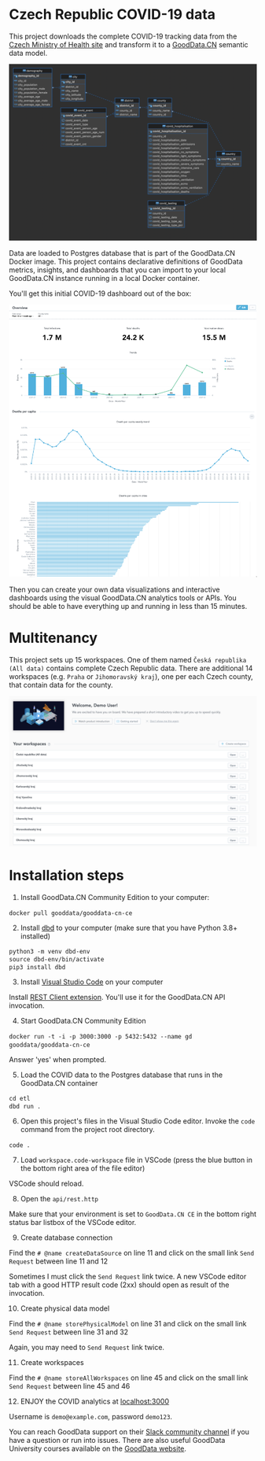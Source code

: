 # Czech Republic COVID-19 data 
This project downloads the complete COVID-19 tracking data from the [Czech Ministry of Health site](https://onemocneni-aktualne.mzcr.cz/api/v2/covid-19) and transform it to a [GoodData.CN](https://www.gooddata.com/developers/cloud-native?utm_source=mediumcom&utm_medium=referral&utm_campaign=gdcn&utm_content=zd-dbd) semantic data model.

![COVID CZ data model](https://raw.githubusercontent.com/zsvoboda/covid_cz/main/img/pdm.png)

Data are loaded to Postgres database that is part of the GoodData.CN Docker image. This project contains declarative definitions of GoodData metrics, insights, and dashboards that you can import to your local GoodData.CN instance running in a local Docker container. 

You'll get this initial COVID-19 dashboard out of the box: 

![COVID CZ Dashboard](https://raw.githubusercontent.com/zsvoboda/covid_cz/main/img/covid_cz.dashboard.png)

Then you can create your own data visualizations and interactive dashboards using the visual GoodData.CN analytics tools or APIs. You should be able to have everything up and running in less than 15 minutes. 

# Multitenancy
This project sets up 15 workspaces. One of them named `Česká republika (All data)` contains complete Czech Republic data. There are additional 14 workspaces (e.g. `Praha` or `Jihomoravský kraj`), one per each Czech county, that contain data for the county.  

![Workspaces per CZ county](https://raw.githubusercontent.com/zsvoboda/covid_cz/main/img/covid_cz.lcm.png)

# Installation steps

1. Install GoodData.CN Community Edition to your computer:

`docker pull gooddata/gooddata-cn-ce`

2. Install [dbd](https://github.com/zsvoboda/dbd) to your computer (make sure that you have Python 3.8+ installed)

```shell
python3 -m venv dbd-env
source dbd-env/bin/activate
pip3 install dbd
```

3. Install [Visual Studio Code](https://code.visualstudio.com) on your computer

Install [REST Client extension](https://marketplace.visualstudio.com/items?itemName=humao.rest-client). You'll use it for the GoodData.CN API invocation.  

4. Start GoodData.CN Community Edition

`docker run -t -i -p 3000:3000 -p 5432:5432 --name gd gooddata/gooddata-cn-ce`

Answer 'yes' when prompted. 

5. Load the COVID data to the Postgres database that runs in the GoodData.CN container

```shell
cd etl 
dbd run .
```

6. Open this project's files in the Visual Studio Code editor. Invoke the `code` command from the project root directory.

`code .`

7. Load `workspace.code-workspace` file in VSCode (press the blue button in the bottom right area of the file editor)

VSCode should reload.

8. Open the `api/rest.http`

Make sure that your environment is set to `GoodData.CN CE` in the bottom right status bar listbox of the VSCode editor. 

9. Create database connection

Find the `# @name createDataSource` on line 11 and click on the small link `Send Request` between line 11 and 12

Sometimes I must click the `Send Request` link twice. A new VSCode editor tab with a good HTTP result code (2xx) should open as result of the invocation.

10. Create physical data model

Find the `# @name storePhysicalModel` on line 31 and click on the small link `Send Request` between line 31 and 32

Again, you may need to `Send Request` link twice.

11. Create workspaces

Find the `# @name storeAllWorkspaces` on line 45 and click on the small link `Send Request` between line 45 and 46

12. ENJOY the COVID analytics at [localhost:3000](http://localhost:3000/)

Username is `demo@example.com`, password `demo123`.

You can reach GoodData support on their [Slack community channel](https://www.gooddata.com/slack/?utm_source=mediumcom&utm_medium=referral&utm_campaign=gdcn&utm_content=zd-dbd) if you have a question or run into issues. 
There are also useful GoodData University courses available on the [GoodData website](https://www.gooddata.com/learn/?utm_source=mediumcom&utm_medium=referral&utm_campaign=gdcn&utm_content=zd-dbd).